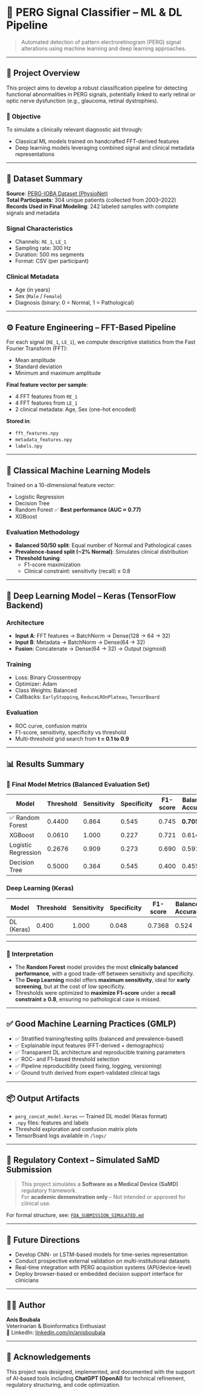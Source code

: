 # 🧠 PERG Signal Classifier – ML & DL Pipeline

> Automated detection of pattern electroretinogram (PERG) signal alterations using machine learning and deep learning approaches.

---

## 📁 Project Overview

This project aims to develop a robust classification pipeline for detecting functional abnormalities in PERG signals, potentially linked to early retinal or optic nerve dysfunction (e.g., glaucoma, retinal dystrophies).

### 🔬 Objective

To simulate a clinically relevant diagnostic aid through:

- Classical ML models trained on handcrafted FFT-derived features  
- Deep learning models leveraging combined signal and clinical metadata representations  

---

## 🧪 Dataset Summary

**Source**: [PERG-IOBA Dataset (PhysioNet)](https://physionet.org/content/perg-ioba-dataset/1.0.0/)  
**Total Participants**: 304 unique patients (collected from 2003–2022)  
**Records Used in Final Modeling**: 242 labeled samples with complete signals and metadata  

### Signal Characteristics

- Channels: `RE_1`, `LE_1`  
- Sampling rate: 300 Hz  
- Duration: 500 ms segments  
- Format: CSV (per participant)

### Clinical Metadata

- Age (in years)  
- Sex (`Male` / `Female`)  
- Diagnosis (binary: 0 = Normal, 1 = Pathological)

---

## ⚙️ Feature Engineering – FFT-Based Pipeline

For each signal (`RE_1`, `LE_1`), we compute descriptive statistics from the Fast Fourier Transform (FFT):

- Mean amplitude  
- Standard deviation  
- Minimum and maximum amplitude  

**Final feature vector per sample**:

- 4 FFT features from `RE_1`  
- 4 FFT features from `LE_1`  
- 2 clinical metadata: Age, Sex (one-hot encoded)

**Stored in**:

- `fft_features.npy`  
- `metadata_features.npy`  
- `labels.npy`

---

## 🤖 Classical Machine Learning Models

Trained on a 10-dimensional feature vector:

- Logistic Regression  
- Decision Tree  
- Random Forest ✅ **Best performance (AUC ≈ 0.77)**  
- XGBoost  

### Evaluation Methodology

- **Balanced 50/50 split**: Equal number of Normal and Pathological cases  
- **Prevalence-based split (~2% Normal)**: Simulates clinical distribution  
- **Threshold tuning**:  
  - F1-score maximization  
  - Clinical constraint: sensitivity (recall) ≥ 0.8

---

## 🧬 Deep Learning Model – Keras (TensorFlow Backend)

### Architecture

- **Input A**: FFT features → BatchNorm → Dense(128 → 64 → 32)  
- **Input B**: Metadata → BatchNorm → Dense(64 → 32)  
- **Fusion**: Concatenate → Dense(64 → 32) → Output (sigmoid)

### Training

- Loss: Binary Crossentropy  
- Optimizer: Adam  
- Class Weights: Balanced  
- Callbacks: `EarlyStopping`, `ReduceLROnPlateau`, `TensorBoard`

### Evaluation

- ROC curve, confusion matrix  
- F1-score, sensitivity, specificity vs threshold  
- Multi-threshold grid search from **t = 0.1 to 0.9**

---

## 📊 Results Summary

### 🧠 Final Model Metrics (Balanced Evaluation Set)

| Model              | Threshold | Sensitivity | Specificity | F1-score | Balanced Accuracy | AUC    |
|--------------------|-----------|-------------|-------------|----------|--------------------|--------|
| ✅ Random Forest    | 0.4400    | 0.864       | 0.545       | 0.745    | **0.705**          | **0.768** |
| XGBoost            | 0.0610    | 1.000       | 0.227       | 0.721    | 0.614              | 0.680  |
| Logistic Regression| 0.2676    | 0.909       | 0.273       | 0.690    | 0.591              | 0.727  |
| Decision Tree      | 0.5000    | 0.364       | 0.545       | 0.400    | 0.455              | 0.455  |

### Deep Learning (Keras)

| Model         | Threshold | Sensitivity | Specificity | F1-score | Balanced Accuracy | AUC  |
|---------------|-----------|-------------|-------------|----------|--------------------|------|
| DL (Keras)    | 0.400     | 1.000       | 0.048       | 0.7368   | 0.524              | 0.743|

---

### 🧠 Interpretation

- The **Random Forest** model provides the most **clinically balanced performance**, with a good trade-off between sensitivity and specificity.  
- The **Deep Learning** model offers **maximum sensitivity**, ideal for **early screening**, but at the cost of low specificity.  
- Thresholds were optimized to **maximize F1-score** under a **recall constraint ≥ 0.8**, ensuring no pathological case is missed.

---

## ✅ Good Machine Learning Practices (GMLP)

- ✅ Stratified training/testing splits (balanced and prevalence-based)  
- ✅ Explainable input features (FFT-derived + demographics)  
- ✅ Transparent DL architecture and reproducible training parameters  
- ✅ ROC- and F1-based threshold selection  
- ✅ Pipeline reproducibility (seed fixing, logging, versioning)  
- ✅ Ground truth derived from expert-validated clinical tags

---

## 📦 Output Artifacts

- `perg_concat_model.keras` — Trained DL model (Keras format)  
- `.npy` files: features and labels  
- Threshold exploration and confusion matrix plots  
- TensorBoard logs available in `/logs/`  

---

## 🧾 Regulatory Context – Simulated SaMD Submission

> This project simulates a **Software as a Medical Device (SaMD)** regulatory framework.  
> For **academic demonstration only** – Not intended or approved for clinical use.

For formal structure, see: [`FDA_SUBMISSION_SIMULATED.md`](FDA_SUBMISSION_SIMULATED.md)

---

## 🔭 Future Directions

- Develop CNN- or LSTM-based models for time-series representation  
- Conduct prospective external validation on multi-institutional datasets  
- Real-time integration with PERG acquisition systems (API/device-level)  
- Deploy browser-based or embedded decision support interface for clinicians

---

## 👨‍🔬 Author

**Anis Boubala**  
Veterinarian & Bioinformatics Enthusiast  
📎 LinkedIn: [linkedin.com/in/anisboubala](https://www.linkedin.com/in/anisboubala)

---

## 🤝 Acknowledgements

This project was designed, implemented, and documented with the support of AI-based tools including **ChatGPT (OpenAI)** for technical refinement, regulatory structuring, and code optimization.

